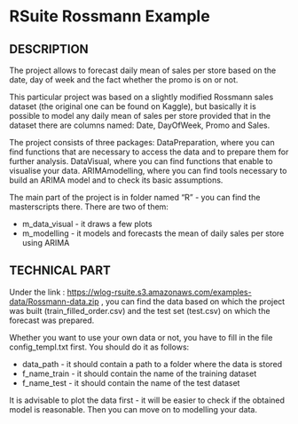 # RSuite Rossmann Example

## DESCRIPTION

The project allows to forecast daily mean of sales per store based on the date, day of week and the fact whether the promo is on or not.

This particular project was based on a slightly modified Rossmann sales dataset (the original one can be found on Kaggle), but basically it is possible to model any daily mean of sales per store provided that in the dataset there are columns named: Date, DayOfWeek, Promo and Sales.

The project consists of three packages:
 DataPreparation, where you can find functions that are necessary to access the data and to prepare them for further analysis.
 DataVisual, where you can find functions that enable to visualise your data.
 ARIMAmodelling, where you can find tools necessary to build an ARIMA model and to check its basic assumptions.

The main part of the project is in folder named “R” - you can find the masterscripts there. There are two of them:
* m_data_visual - it draws a few plots 
* m_modelling - it models and forecasts the mean of daily sales per store using ARIMA

## TECHNICAL PART

Under the link : https://wlog-rsuite.s3.amazonaws.com/examples-data/Rossmann-data.zip , you can find the data based on which the project was built (train_filled_order.csv) and the test set (test.csv) on which the forecast was prepared. 

Whether you want to use your own data or not, you have to fill in the file config_templ.txt first. You should do it as follows:
* data_path - it should contain a path to a folder where the data is stored
* f_name_train - it should contain the name of the training dataset
* f_name_test - it should contain the name of the test dataset

It is advisable to plot the data first - it will be easier to check if the obtained model is reasonable.
Then you can move on to modelling your data.
